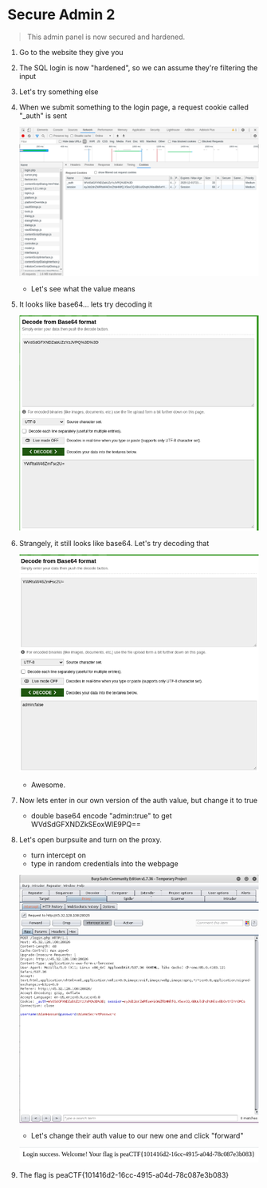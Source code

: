 # Secure Admin 2

> This admin panel is now secured and hardened.

1. Go to the website they give you
2. The SQL login is now "hardened", so we can assume they're filtering the input
3. Let's try something else
4. When we submit something to the login page, a request cookie called "_auth" is sent

    ![Secure%20Admin%202%20103853b96ccc46e69b7b5efd76ee2e41/Untitled.png](Secure%20Admin%202%20103853b96ccc46e69b7b5efd76ee2e41/Untitled.png)

    - Let's see what the value means
5. It looks like base64... lets try decoding it

    ![Secure%20Admin%202%20103853b96ccc46e69b7b5efd76ee2e41/Untitled%201.png](Secure%20Admin%202%20103853b96ccc46e69b7b5efd76ee2e41/Untitled%201.png)

6. Strangely, it still looks like base64. Let's try decoding that

    ![Secure%20Admin%202%20103853b96ccc46e69b7b5efd76ee2e41/Untitled%202.png](Secure%20Admin%202%20103853b96ccc46e69b7b5efd76ee2e41/Untitled%202.png)

    - Awesome.
7. Now lets enter in our own version of the auth value, but change it to true
    - double base64 encode "admin:true" to get WVdSdGFXNDZkSEoxWlE9PQ==
8. Let's open burpsuite and turn on the proxy.
    - turn intercept on
    - type in random credentials into the webpage

    ![Secure%20Admin%202%20103853b96ccc46e69b7b5efd76ee2e41/Untitled%203.png](Secure%20Admin%202%20103853b96ccc46e69b7b5efd76ee2e41/Untitled%203.png)

    - Let's change their auth value to our new one and click "forward"

    ![Secure%20Admin%202%20103853b96ccc46e69b7b5efd76ee2e41/Untitled%204.png](Secure%20Admin%202%20103853b96ccc46e69b7b5efd76ee2e41/Untitled%204.png)

9. The flag is peaCTF{101416d2-16cc-4915-a04d-78c087e3b083}